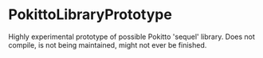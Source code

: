 # PokittoLibraryPrototype
Highly experimental prototype of possible Pokitto 'sequel' library. Does not compile, is not being maintained, might not ever be finished.
